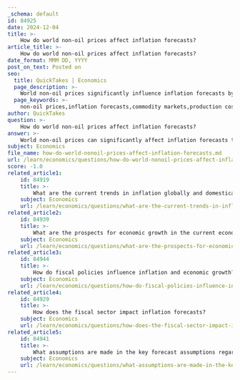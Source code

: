 ```yaml
---
_schema: default
id: 84925
date: 2024-12-04
title: >-
    How do world non-oil prices affect inflation forecasts?
article_title: >-
    How do world non-oil prices affect inflation forecasts?
date_format: MMM DD, YYYY
post_on_text: Posted on
seo:
  title: QuickTakes | Economics
  page_description: >-
    World non-oil prices significantly influence inflation forecasts by impacting commodity markets, production costs, economic growth, and overall price levels in the economy.
  page_keywords: >-
    non-oil prices,inflation forecasts,commodity markets,production costs,economic growth,Producer Price Index,Consumer Price Index,global economic conditions
author: QuickTakes
question: >-
    How do world non-oil prices affect inflation forecasts?
answer: >-
    World non-oil prices can significantly affect inflation forecasts through various channels, particularly in the context of commodity markets and economic conditions. Here are some key points to consider:\n\n1. **Commodity Price Movements**: Non-oil commodity prices, including agricultural products and metals, can influence overall inflation rates. For instance, the World Bank's Commodity Markets Outlook indicates that while energy prices are expected to remain high, non-energy prices are projected to decrease in 2022 after experiencing strong gains. This decline in non-energy prices can help alleviate inflationary pressures, as lower commodity prices generally lead to reduced production costs for goods.\n\n2. **Production Costs**: Inflation can be driven by increased production costs, which are often linked to commodity prices. As inflation rises, the costs of raw materials, labor, and other inputs necessary for production also increase. This can lead producers to raise prices, contributing to overall inflation. For example, a spike in non-oil commodity prices can directly impact the Producer Price Index (PPI), which measures wholesale prices, and subsequently affect consumer prices.\n\n3. **Economic Growth and Inflation**: The relationship between commodity prices and economic growth is complex. Higher non-oil prices can erode household and corporate income, potentially leading to reduced consumer spending and slower economic growth. This dynamic can create a feedback loop where rising prices contribute to inflation, which in turn affects economic activity.\n\n4. **Correlation with Inflation**: Historical data suggests that commodity prices, particularly those with a significant energy component, have a stronger correlation with inflation measures like the PPI than with the Consumer Price Index (CPI). For instance, a study indicated that a $10 per barrel increase in crude oil prices could raise inflation by approximately 0.2%, highlighting the sensitivity of inflation forecasts to changes in commodity prices.\n\n5. **Global Economic Conditions**: External factors, such as geopolitical tensions or supply chain disruptions, can also impact non-oil commodity prices and, consequently, inflation forecasts. For example, a major conflict in a commodity-producing region could lead to price spikes, affecting global inflation trends.\n\nIn summary, world non-oil prices play a crucial role in shaping inflation forecasts by influencing production costs, economic growth, and overall price levels in the economy. Monitoring these prices is essential for policymakers and economists to anticipate inflationary trends and adjust monetary policy accordingly.
subject: Economics
file_name: how-do-world-nonoil-prices-affect-inflation-forecasts.md
url: /learn/economics/questions/how-do-world-nonoil-prices-affect-inflation-forecasts
score: -1.0
related_article1:
    id: 84919
    title: >-
        What are the current trends in inflation globally and domestically?
    subject: Economics
    url: /learn/economics/questions/what-are-the-current-trends-in-inflation-globally-and-domestically
related_article2:
    id: 84939
    title: >-
        What are the prospects for economic growth in the current economic climate?
    subject: Economics
    url: /learn/economics/questions/what-are-the-prospects-for-economic-growth-in-the-current-economic-climate
related_article3:
    id: 84944
    title: >-
        How do fiscal policies influence inflation and economic growth?
    subject: Economics
    url: /learn/economics/questions/how-do-fiscal-policies-influence-inflation-and-economic-growth
related_article4:
    id: 84929
    title: >-
        How does the fiscal sector impact inflation forecasts?
    subject: Economics
    url: /learn/economics/questions/how-does-the-fiscal-sector-impact-inflation-forecasts
related_article5:
    id: 84941
    title: >-
        What assumptions are made in the key forecast assumptions regarding domestic factors?
    subject: Economics
    url: /learn/economics/questions/what-assumptions-are-made-in-the-key-forecast-assumptions-regarding-domestic-factors
---
```


&nbsp;